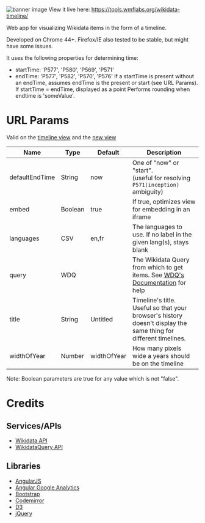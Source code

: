 ![banner image](https://rawgit.com/cdrini/wikidata-timeline/master/imgs/banner.svg)
View it live here: https://tools.wmflabs.org/wikidata-timeline/

Web app for visualizing Wikidata items in the form of a timeline.


Developed on Chrome 44+. Firefox/IE also tested to be stable, but might have some issues.


It uses the following properties for determining time:
* startTime: 'P577', 'P580', 'P569', 'P571'
* endTime: 'P577', 'P582', 'P570', 'P576'
If a startTime is present without an endTime, assumes endTime is the present or start (see URL Params). If startTime = endTime, displayed as a point
Performs rounding when endtime is 'someValue'.


# URL Params

Valid on the [timeline view](https://tools.wmflabs.org/wikidata-timeline/#/timeline) and the [new view](https://tools.wmflabs.org/wikidata-timeline/#/new)

Name                 | Type        | Default         | Description
-------------------- | ----------- | --------------- | -------------
defaultEndTime       | String      | now             | One of "now" or "start".<br>(useful for resolving ``P571(inception)`` ambiguity)
embed                | Boolean     | true            | If true, optimizes view for embedding in an iframe
languages            | CSV         | en,fr           | The languages to use. If no label in the given lang(s), stays blank
query                | WDQ         |                 | The Wikidata Query from which to get items. See [WDQ's Documentation](https://wdq.wmflabs.org/api_documentation.html) for help
title                | String      | Untitled        | Timeline's title. Useful so that your browser's history doesn't display the same thing for different timelines.
widthOfYear          | Number      | widthOfYear     | How many pixels wide a years should be on the timeline

Note: Boolean parameters are true for any value which is not "false".

# Credits

## Services/APIs
* [Wikidata API](https://www.wikidata.org/w/api.php)
* [WikidataQuery API](https://wdq.wmflabs.org/api_documentation.html)

## Libraries
* [AngularJS](https://github.com/angular/angular.js)
* [Angular Google Analytics](https://github.com/revolunet/angular-google-analytics)
* [Bootstrap](https://github.com/twbs/bootstrap)
* [Codemirror](https://github.com/codemirror/CodeMirror)
* [D3](https://github.com/mbostock/d3)
* [jQuery](https://github.com/jquery/jquery)
